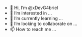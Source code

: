 - 👋 Hi, I’m @xDevG4briel
- 👀 I’m interested in ...
- 🌱 I’m currently learning ...
- 💞️ I’m looking to collaborate on ...
- 📫 How to reach me ...

<!---
xDevG4briel/xDevG4briel is a ✨ special ✨ repository because its `README.md` (this file) appears on your GitHub profile.
You can click the Preview link to take a look at your changes.
--->
